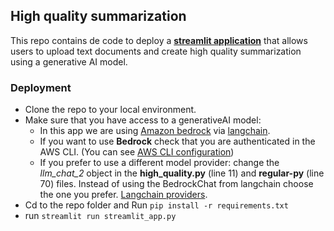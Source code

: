 ## High quality summarization

This repo contains de code to deploy a **[streamlit application](https://streamlit.io/)** that allows users to upload text documents and create high quality summarization using a generative AI model.

### Deployment

- Clone the repo to your local environment.
- Make sure that you have access to a generativeAI model:
   - In this app we are using [Amazon bedrock](https://aws.amazon.com/bedrock) via [langchain](https://python.langchain.com/v0.2/docs/introduction/).
    - If you want to use **Bedrock** check that you are authenticated in the AWS CLI. (You can see [AWS CLI configuration](https://docs.aws.amazon.com/cli/latest/userguide/cli-chap-configure.html))
   - If you prefer to use a different model provider: change the _llm_chat_2_ object in the **high_quality.py** (line 11) and **regular-py** (line 70) files. Instead of using the BedrockChat from langchain choose the one you prefer. [Langchain providers](https://python.langchain.com/v0.2/docs/integrations/platforms/).
- Cd to the repo folder and Run `pip install -r requirements.txt`
- run `streamlit run streamlit_app.py`
